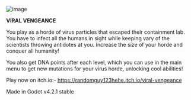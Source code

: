 ![image](https://github.com/user-attachments/assets/304f6fc9-be4b-44bb-9bf5-4c2dd3e89010)


**VIRAL VENGEANCE**

You play as a horde of virus particles that escaped their containment lab. 
You have to infect all the humans in sight while keeping vary of the scientists throwing antidotes at you. Increase the size of your horde and conquer all humanity!

You also get DNA points after each level, which you can use in the main menu to get new mutations for your virus horde, unlocking cool abilities!

Play now on itch.io:-
https://randomguy123hehe.itch.io/viral-vengeance

Made in Godot v4.2.1 stable
